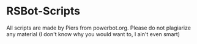 RSBot-Scripts
=============

All scripts are made by Piers from powerbot.org. Please do not plagiarize any material (I don't know why you would want to, I ain't even smart)

